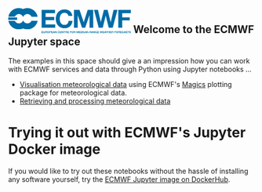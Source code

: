 ## [![logo](logo.png)](http://www.ecmwf.int/) Welcome to the ECMWF Jupyter space

The examples in this space should give a an impression how you can work with ECMWF services and data through Python using Jupyter notebooks ...

* [Visualisation meteorological data](visualisation) using ECMWF's [Magics](https://software.ecmwf.int/magics) plotting package for meteorological data.
* [Retrieving and processing meteorological data](processing)

# Trying it out with ECMWF's Jupyter Docker image

If you would like to try out these notebooks without the hassle of installing any software yourself, try the [ECMWF Jupyter image on DockerHub](https://hub.docker.com/r/ecmwf/jupyter-notebook/). 
